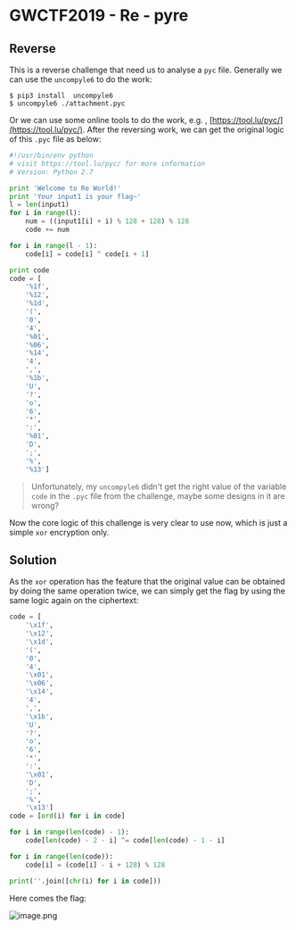 # GWCTF2019 - Re - pyre

## Reverse

This is a reverse challenge that need us to analyse a `pyc` file. Generally we can use the `uncompyle6` to do the work:

```shell
$ pip3 install  uncompyle6
$ uncompyle6 ./attachment.pyc
```

Or we can use some online tools to do the work, e.g. , [https://tool.lu/pyc/](https://tool.lu/pyc/).  After the reversing work, we can get the original logic of this `.pyc` file as below:

```python
#!/usr/bin/env python
# visit https://tool.lu/pyc/ for more information
# Version: Python 2.7

print 'Welcome to Re World!'
print 'Your input1 is your flag~'
l = len(input1)
for i in range(l):
    num = ((input1[i] + i) % 128 + 128) % 128
    code += num

for i in range(l - 1):
    code[i] = code[i] ^ code[i + 1]

print code
code = [
    '%1f',
    '%12',
    '%1d',
    '(',
    '0',
    '4',
    '%01',
    '%06',
    '%14',
    '4',
    ',',
    '%1b',
    'U',
    '?',
    'o',
    '6',
    '*',
    ':',
    '%01',
    'D',
    ';',
    '%',
    '%13']
```

> Unfortunately, my `uncompyle6` didn't get the right value of the variable `code` in the `.pyc` file from the challenge, maybe some designs in it are wrong?

Now the core logic of this challenge is very clear to use now, which is just a simple `xor` encryption only.

## Solution

As the `xor` operation has the feature that the original value can be obtained by doing the same operation twice, we can simply get the flag by using the same logic again on the ciphertext:

```python
code = [
    '\x1f',
    '\x12',
    '\x1d',
    '(',
    '0',
    '4',
    '\x01',
    '\x06',
    '\x14',
    '4',
    ',',
    '\x1b',
    'U',
    '?',
    'o',
    '6',
    '*',
    ':',
    '\x01',
    'D',
    ';',
    '%',
    '\x13']
code = [ord(i) for i in code]

for i in range(len(code) - 1):
    code[len(code) - 2 - i] ^= code[len(code) - 1 - i]

for i in range(len(code)):
    code[i] = (code[i] - i + 128) % 128

print(''.join([chr(i) for i in code]))
```

Here comes the flag:

![image.png](https://s2.loli.net/2024/05/01/gYx8uawdBsFnMfS.png)

